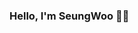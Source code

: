 ### Hello, I'm SeungWoo 👋🤓

<!--
**berenickt/berenickt** is a ✨ _special_ ✨ repository because its `README.md` (this file) appears on your GitHub profile.

- 🌏 포트폴리오 

- 🔭 I’m currently working on ...
- 🌱 I’m currently learning ...
- 👯 I’m looking to collaborate on ...
- 🤔 I’m looking for help with ...
..
-->
